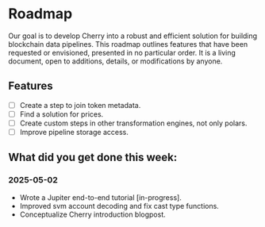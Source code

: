 # Roadmap

Our goal is to develop Cherry into a robust and efficient solution for building blockchain data pipelines. This roadmap outlines features that have been requested or envisioned, presented in no particular order. It is a living document, open to additions, details, or modifications by anyone.

## Features

- [ ] Create a step to join token metadata.
- [ ] Find a solution for prices.
- [ ] Create custom steps in other transformation engines, not only polars.
- [ ] Improve pipeline storage access.

## What did you get done this week:

### 2025-05-02
- Wrote a Jupiter end-to-end tutorial [in-progress].
- Improved svm account decoding and fix cast type functions.
- Conceptualize Cherry introduction blogpost.
